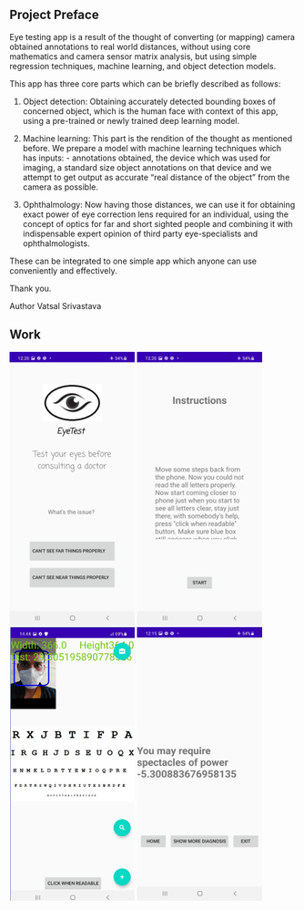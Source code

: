 <h2> Project Preface </h2>

Eye testing app is a result of the thought of converting (or mapping) camera obtained annotations to real world distances, without using core mathematics and camera sensor matrix analysis, but using simple regression techniques, machine learning, and object detection models.

This app has three core parts which can be briefly described as follows:

1) Object detection: Obtaining accurately detected bounding boxes of concerned object, which is the human face with context of this app, using a pre-trained or newly trained deep learning model.

2) Machine learning: This part is the rendition of the thought as mentioned before. We prepare a model with machine learning techniques which has inputs: - annotations obtained, the device which was used for imaging, a standard size object annotations on that device and we attempt to get output as accurate “real distance of the object” from the camera as possible.

3) Ophthalmology: Now having those distances, we can use it for obtaining exact power of eye correction lens required for an individual, using the concept of optics for far and short sighted people and combining it with indispensable expert opinion of third party eye-specialists and ophthalmologists.

These can be integrated to one simple app which anyone can use conveniently and effectively.

Thank you.

Author 
Vatsal Srivastava

<h2> Work </h2>

<img src="https://github.com/GitVatsal/EyeCorrect/blob/main/ss/Screenshot_20201026-122033_ET10.jpg" width="220" height="480" > <img src="https://github.com/GitVatsal/EyeCorrect/blob/main/ss/Screenshot_20201026-122042_ET10.jpg" width="220" height="480" > <img src="https://github.com/GitVatsal/EyeCorrect/blob/main/ss/SCREENSHOT.png" width="220" height="480" > <img src="https://github.com/GitVatsal/EyeCorrect/blob/main/ss/Screenshot_20201026-121550_ET10.jpg" width="220" height="480" >
